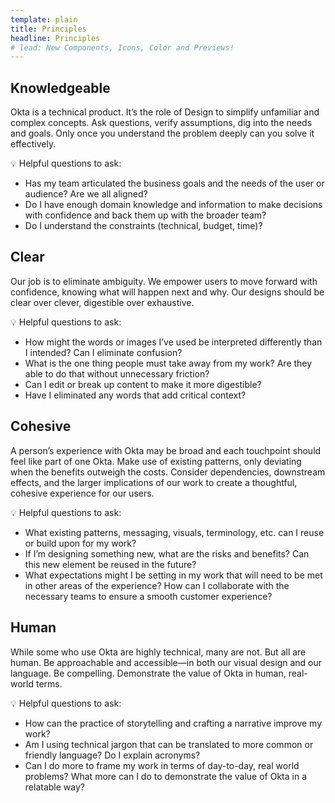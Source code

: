 ```yaml
---
template: plain
title: Principles 
headline: Principles 
# lead: New Components, Icons, Color and Previews! 
---
```


<Description>

## Knowledgeable

Okta is a technical product. It’s the role of Design to simplify unfamiliar and complex concepts. Ask questions, verify assumptions, dig into the needs and goals. Only once you understand the problem deeply can you solve it effectively.

💡 Helpful questions to ask:

- Has my team articulated the business goals and the needs of the user or audience? Are we all aligned?
- Do I have enough domain knowledge and information to make decisions with confidence and back them up with the broader team?
- Do I understand the constraints (technical, budget, time)?


</Description>

<Description>

## Clear

Our job is to eliminate ambiguity. We empower users to move forward with confidence, knowing what will happen next and why. Our designs should be clear over clever, digestible over exhaustive.

💡 Helpful questions to ask:

- How might the words or images I’ve used be interpreted differently than I intended? Can I eliminate confusion?
- What is the one thing people must take away from my work? Are they able to do that without unnecessary friction?
- Can I edit or break up content to make it more digestible?
- Have I eliminated any words that add critical context?

</Description>

<Description>

## Cohesive

A person’s experience with Okta may be broad and each touchpoint should feel like part of one Okta. Make use of existing patterns, only deviating when the benefits outweigh the costs. Consider dependencies, downstream effects, and the larger implications of our work to create a thoughtful, cohesive experience for our users.

💡 Helpful questions to ask:

- What existing patterns, messaging, visuals, terminology, etc. can I reuse or build upon for my work?
- If I’m designing something new, what are the risks and benefits? Can this new element be reused in the future?
- What expectations might I be setting in my work that will need to be met in other areas of the experience? How can I collaborate with the necessary teams to ensure a smooth customer experience?

</Description>

<Description>

## Human

While some who use Okta are highly technical, many are not. But all are human. Be approachable and accessible—in both our visual design and our language. Be compelling. Demonstrate the value of Okta in human, real-world terms.

💡 Helpful questions to ask:

- How can the practice of storytelling and crafting a narrative improve my work?
- Am I using technical jargon that can be translated to more common or friendly language? Do I explain acronyms?
- Can I do more to frame my work in terms of day-to-day, real world problems? What more can I do to demonstrate the value of Okta in a relatable way?

</Description>
